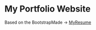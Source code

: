 # My Portfolio Website

Based on the BootstrapMade → [MyResume](https://bootstrapmade.com/demo/MyResume/)
